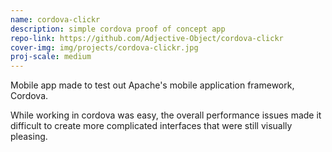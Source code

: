 ```yaml
---
name: cordova-clickr
description: simple cordova proof of concept app
repo-link: https://github.com/Adjective-Object/cordova-clickr
cover-img: img/projects/cordova-clickr.jpg
proj-scale: medium
---
```


Mobile app made to test out Apache's mobile application framework, Cordova.

While working in cordova was easy, the overall performance issues made it difficult to create more complicated interfaces that were still visually pleasing.

